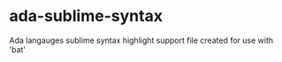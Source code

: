 # ada-sublime-syntax
Ada langauges sublime syntax highlight support file created for use with 'bat'

